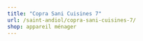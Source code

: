 ```yaml
---
title: "Copra Sani Cuisines 7"
url: /saint-andiol/copra-sani-cuisines-7/
shop: appareil ménager
---
```

